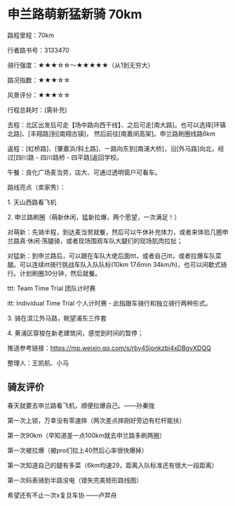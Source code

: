# 申兰路萌新猛新骑 70km

路程里程：70km

行者路书号：3133470

骑行强度：★★★☆☆～★★★★★（从1到无穷大）

路况指数：★★★☆☆

风景评分：★★★☆☆

行程总耗时：(需补充)

去程：北区出发后可走【场中路向西干线】、之后可走\[南大路]。也可以选择\[环镇北路]、\[丰翔路]到\[南翔古镇]， 然后前往\[南嘉闵高架]。申兰路刷圈线路6km

返程：\[虹桥路]、\[肇嘉浜/斜土路]、一路向东到\[南浦大桥]，沿\[外马路]向北，经过\[四川路 - 四川路桥 - 四平路]返回学校。

午餐：良化广场麦当劳，店大、可通过透明窗户可看车。

路线亮点（卖家秀）：

1\.  天山西路看飞机

2\.  申兰路刷圈（萌新休闲，猛新拉爆，两个愿望，一次满足！）

对萌新：先骑半程，到达麦当劳就餐，然后可以午休补充体力，或者来体验几圈申兰路真·休闲·荡腿骑，或者现场围观车队大腿们的现场肌肉拉扯；

对猛新：到申兰路后，可以跟在车队大佬后面ttt，或者自己itt，或者拉爆车队菜腿。可以连续itt骑行挑战车队入队队标(10km 17.6min 34km/h)，也可以间歇式骑行。计划刷圈30分钟，然后就餐。

ttt: Team Time Trial 团队计时赛

itt: Individual Time Trial 个人计时赛 - 此指跟车骑行和独立骑行两种形式。

3\.  骑在滨江外马路，眺望浦东三件套

4\.  黄浦区穿梭在新老建筑间，感觉到时间的暂停；

推送参考链接：[https://mp.weixin.qq.com/s/rby4Sjonkzbi4xDBgvXDQQ ](https://mp.weixin.qq.com/s/rby4Sjonkzbi4xDBgvXDQQ)

整理人：王凯航、小马

## 骑友评价

春天就要去申兰路看飞机，顺便拉爆自己。——孙秦陇

第一次上锁，万幸没有零速摔（两次差点摔刚好旁边有栏杆能扶）

第一次90km（早知道差一点100km就去申兰路多刷两圈）

第一次被拉爆（被pro们拉上40然后心率很快爆掉）

第一次知道自己的腿有多菜（6km均速29，距离入队标准还有很大一段距离）

第一次码表骑到半路没电（错失完美矩形路线图）

希望还有不止一次x复旦车协 ——卢羿舟


